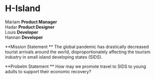 # H-Island

Mariam **Product Manager**  
Hadar **Product Designer**  
Louis **Developer**  
Hannan **Developer**  


**Mission Statement ** 
The global pandemic has drastically decreased tourist arrivals around the world, disproportionately affecting the tourism industry in small island developing states (SIDS).

**Probelm Statement ** 
How may we promote travel to SIDS to young adults to support their economic recovery?
